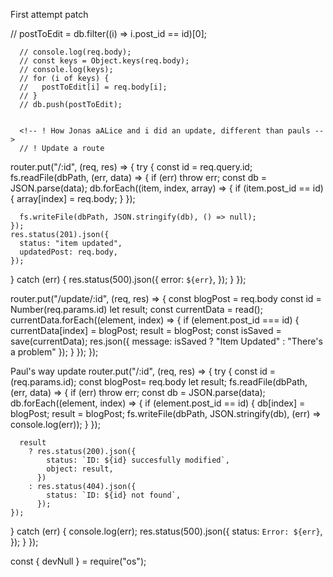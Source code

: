 First attempt patch


// postToEdit = db.filter((i) => i.post_id == id)[0];
      
      // console.log(req.body);
      // const keys = Object.keys(req.body);
      // console.log(keys);
      // for (i of keys) {
      //   postToEdit[i] = req.body[i];
      // }
      // db.push(postToEdit);


      <!-- ! How Jonas aALice and i did an update, different than pauls --> 
      // ! Update a route
router.put("/:id", (req, res) => {
  try {
    const id = req.query.id;
    fs.readFile(dbPath, (err, data) => {
      if (err) throw err;
      const db = JSON.parse(data);
      db.forEach((item, index, array) => {
        if (item.post_id == id) {
          array[index] = req.body;
        }
      });

      fs.writeFile(dbPath, JSON.stringify(db), () => null);
    });
    res.status(201).json({
      status: "item updated",
      updatedPost: req.body,
    });
  } catch (err) {
    res.status(500).json({
      error: `${err}`,
    });
  }
});
<!-- Trying Rob's method for update -->
 router.put("/update/:id", (req, res) => {
    const blogPost = req.body
    const id = Number(req.params.id)
    let result;
    const currentData = read();
    currentData.forEach((element, index) => {
        if (element.post_id === id) {
            currentData[index] = blogPost;
            result = blogPost;
            const isSaved = save(currentData);
            res.json({ message: isSaved ? "Item Updated" : "There's a problem" });
        }
    });
});


Paul's way update
router.put("/:id", (req, res) => {
  try {
    const id =(req.params.id);
    const blogPost= req.body
    let result;
    fs.readFile(dbPath, (err, data) => {
      if (err) throw err;
      const db = JSON.parse(data);
   db.forEach((element, index) => {
        if (element.post_id == id) {
          db[index] = blogPost;
          result = blogPost;
          fs.writeFile(dbPath, JSON.stringify(db), (err) => console.log(err));
        }
      });

      result
        ? res.status(200).json({
            status: `ID: ${id} succesfully modified`,
            object: result,
          })
        : res.status(404).json({
            status: `ID: ${id} not found`,
          });
    });
  } catch (err) {
    console.log(err);
    res.status(500).json({
      status: `Error: ${err}`,
    });
  }
});

<!-- strange thing i had  -->
const { devNull } = require("os");